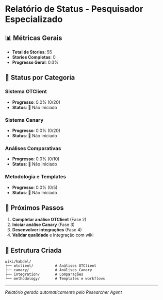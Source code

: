 # Relatório de Status - Pesquisador Especializado

## 📊 Métricas Gerais

- **Total de Stories**: 55
- **Stories Completas**: 0
- **Progresso Geral**: 0.0%

## 🎯 Status por Categoria

### Sistema OTClient
- **Progresso**: 0.0% (0/20)
- **Status**: 🔴 Não Iniciado

### Sistema Canary
- **Progresso**: 0.0% (0/20)
- **Status**: 🔴 Não Iniciado

### Análises Comparativas
- **Progresso**: 0.0% (0/10)
- **Status**: 🔴 Não Iniciado

### Metodologia e Templates
- **Progresso**: 0.0% (0/5)
- **Status**: 🔴 Não Iniciado

## 🚀 Próximos Passos

1. **Completar análise OTClient** (Fase 2)
2. **Iniciar análise Canary** (Fase 3)
3. **Desenvolver integrações** (Fase 4)
4. **Validar qualidade** e integração com wiki

## 📁 Estrutura Criada

```
wiki/habdel/
├── otclient/          # Análises OTClient
├── canary/            # Análises Canary  
├── integration/       # Comparações
└── methodology/       # Templates e workflows
```

---
*Relatório gerado automaticamente pelo Researcher Agent*
